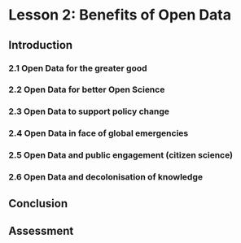 # Lesson 2: Benefits of Open Data 
## Introduction
### 2.1 Open Data for the greater good
### 2.2 Open Data for better Open Science
### 2.3 Open Data to support policy change
### 2.4 Open Data in face of global emergencies
### 2.5 Open Data and public engagement (citizen science)
### 2.6 Open Data and decolonisation of knowledge
## Conclusion
## Assessment
